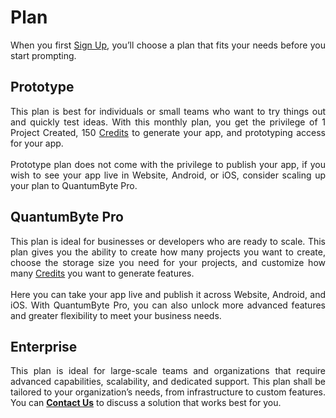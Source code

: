 # <strong>Plan</strong>
<div align="justify">
<p>
When you first <a href="https://quantumbyte.ai/auth/register" target="_blank" rel="noopener noreferrer">Sign Up</a>, you’ll choose a plan that fits your needs before you start prompting.
</p>
</div>

## <strong>Prototype</strong>
<div align="justify">
<p>
This plan is best for individuals or small teams who want to try things out and quickly test ideas. With this monthly plan, you get the privilege of 1 Project Created, 150 <a href="https://auliaschiseo.github.io/qubidocs/billing/credit/">Credits</a> to generate your app, and prototyping access for your app.
<br><br>
Prototype plan does not come with the privilege to publish your app, if you wish to see your app live in Website, Android, or iOS, consider scaling up your plan to QuantumByte Pro.</p>
</div>

## <strong>QuantumByte Pro</strong>
<div align="justify">
<p>This plan is ideal for businesses or developers who are ready to scale. This plan gives you the ability to create how many projects you want to create, choose the storage size you need for your projects, and customize how many <a href="https://auliaschiseo.github.io/qubidocs/billing/credit/">Credits</a> you want to generate features.
<br><br>
Here you can take your app live and publish it across Website, Android, and iOS. With QuantumByte Pro, you can also unlock more advanced features and greater flexibility to meet your business needs.</p>
</div>

## <strong>Enterprise</strong>
<div align="justify">
<p>
This plan is ideal for large-scale teams and organizations that require advanced capabilities, scalability, and dedicated support. This plan shall be tailored to your organization’s needs, from infrastructure to custom features. You can <a href="mailto: info@quantumbyte.ai"><strong>Contact Us</strong></a> to discuss a solution that works best for you.
</p>
</div>